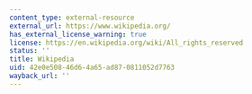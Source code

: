 ```yaml
---
content_type: external-resource
external_url: https://www.wikipedia.org/
has_external_license_warning: true
license: https://en.wikipedia.org/wiki/All_rights_reserved
status: ''
title: Wikipedia
uid: 42e0e508-46d6-4a65-ad87-0811052d7763
wayback_url: ''
---
```

